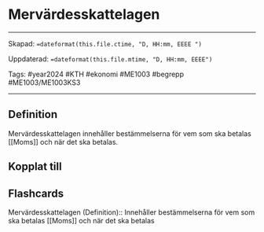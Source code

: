 # Mervärdesskattelagen

---

Skapad: `=dateformat(this.file.ctime, "D, HH:mm, EEEE ")`

Uppdaterad: `=dateformat(this.file.mtime, "D, HH:mm, EEEE")`

Tags: #year2024 #KTH #ekonomi #ME1003 #begrepp #ME1003/ME1003KS3

---

## Definition

Mervärdesskattelagen innehåller bestämmelserna för vem som ska betalas [[Moms]] och när det ska betalas.

## Kopplat till

## Flashcards

Mervärdesskattelagen (Definition):: Innehåller bestämmelserna för vem som ska betalas [[Moms]] och när det ska betalas
<!--SR:!2024-03-21,13,270!2024-03-11,6,250-->
